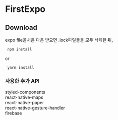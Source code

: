 # FirstExpo
## Download 
  expo file을처음 다운 받으면 .lock파일들을 모두 삭제한 뒤,
  <pre><code> npm install</code></pre>     
  or     
 <pre><code> yarn install </code></pre>
    
### 사용한 추가 API   
styled-components    
react-native-maps   
react-native-paper   
react-native-gesture-handler   
firebase    

